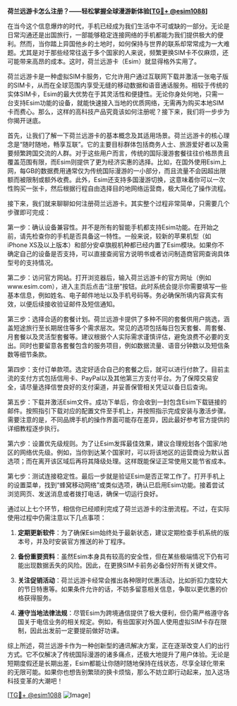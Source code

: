 **荷兰远游卡怎么注册？——轻松掌握全球漫游新体验[[TG💪+ @esim1088](https://t.me/s/esim1088)]**

在当今这个信息爆炸的时代，手机已经成为我们生活中不可或缺的一部分。无论是日常沟通还是出国旅行，一部能够稳定连接网络的手机都能为我们提供极大的便利。然而，当你踏上异国他乡的土地时，如何保持与世界的联系却常常成为一大难题。尤其是对于那些经常往返于多个国家的人来说，频繁更换SIM卡不仅麻烦，还可能带来高昂的成本。这时，荷兰远游卡（Esim）就显得格外实用了。

荷兰远游卡是一种虚拟SIM卡服务，它允许用户通过互联网下载并激活一张电子版的SIM卡，从而在全球范围内享受无缝的移动数据和语音通话服务。相较于传统的实体SIM卡，Esim的最大优势在于其灵活性和便捷性。无论你身处何地，只需一台支持Esim功能的设备，就能快速接入当地的优质网络，无需再为购买本地SIM卡而费心。那么，这样的高科技产品究竟该如何注册呢？接下来，我们将一步步为你揭开谜底。

首先，让我们了解一下荷兰远游卡的基本概念及其适用场景。荷兰远游卡的核心理念是“随时随地，畅享互联”。它的主要目标群体包括商务人士、旅游爱好者以及需要频繁跨国交流的人群。对于这些用户而言，传统的国际漫游套餐往往价格昂贵且覆盖范围有限，而Esim则提供了更为经济实惠的选择。比如，在国外使用Esim上网，每GB的数据费用通常仅为传统国际漫游的一小部分，而且流量不会因超出限额而被限制或额外收费。此外，Esim还支持多国漫游切换，这意味着你可以一次性购买一张卡，然后根据行程自由选择目的地网络运营商，极大简化了操作流程。

接下来，我们就来聊聊如何注册荷兰远游卡。其实整个过程非常简单，只需要几个步骤即可完成：

第一步：确认设备兼容性。并不是所有的智能手机都支持Esim功能。在开始之前，请先检查你的手机是否具备这一特性。一般来说，较新的苹果机型（如iPhone XS及以上版本）和部分安卓旗舰机种都已经内置了Esim模块。如果你不确定自己的设备是否支持，可以直接查阅官方说明书或者访问制造商官网查询具体型号的支持情况。

第二步：访问官方网站。打开浏览器后，输入荷兰远游卡的官方网址（例如www.esim.com），进入主页后点击“注册”按钮。此时系统会提示你需要填写一些基本信息，例如姓名、电子邮件地址以及手机号码等。务必确保所填内容真实有效，以便后续接收验证邮件及短信通知。

第三步：选择合适的套餐计划。荷兰远游卡提供了多种不同的套餐供用户挑选，涵盖短途旅行至长期居住等多个需求层次。常见的选项包括每日包天套餐、周套餐、月套餐以及灵活型套餐等。建议根据个人实际需求谨慎评估，避免浪费不必要的支出。同时也要留意各套餐包含的服务项目，例如数据流量、语音分钟数以及短信条数等细节条款。

第四步：支付订单款项。选定好适合自己的套餐之后，就可以进行付款了。目前主流的支付方式包括信用卡、PayPal以及其他第三方支付平台。为了保障交易安全，请尽量选择信誉良好的支付渠道，并妥善保管相关凭证以备日后查询。

第五步：下载并激活Esim文件。成功下单后，你会收到一封包含Esim下载链接的邮件。按照指引下载对应的配置文件至手机上，并按照指示完成安装与激活步骤。需要注意的是，不同品牌手机的操作界面可能存在差异，因此最好参考官方提供的详细教程逐步执行。

第六步：设置优先级规则。为了让Esim发挥最佳效果，建议合理规划各个国家/地区的网络优先级。例如，当你到达某个国家时，可以将该地区的运营商设为默认首选项；而在离开该区域后再将其降级处理。这样既能保证正常使用又能节省成本。

第七步：测试连接稳定性。最后一步就是验证Esim是否正常工作了。打开手机上的设置菜单，找到“蜂窝移动网络”或类似选项，确认已启用Esim功能。接着尝试浏览网页、发送消息或者拨打电话，确保一切运行良好。

通过以上七个环节，相信你已经顺利完成了荷兰远游卡的注册流程。不过，在实际使用过程中仍需注意以下几点事项：

1. **定期更新软件**：为了确保Esim始终处于最新状态，建议定期检查手机系统的版本号，并及时安装官方推送的补丁程序。
   
2. **备份重要资料**：虽然Esim本身具有较高的安全性，但在某些极端情况下仍有可能出现数据丢失的风险。因此，在更换SIM卡前务必备份好所有关键文件。

3. **关注促销活动**：荷兰远游卡经常会推出各种限时优惠活动，比如折扣力度较大的节日特惠等。如果条件允许的话，不妨多留意相关信息，争取以更优惠的价格获得服务。

4. **遵守当地法律法规**：尽管Esim为跨境通信提供了极大便利，但仍需严格遵守各国关于电信业务的相关规定。例如，有些国家对外国人使用虚拟SIM卡存在限制，因此出发前一定要提前做好功课。

综上所述，荷兰远游卡作为一种创新型的通讯解决方案，正在逐渐改变人们的出行方式。它不仅解决了传统国际漫游的诸多痛点，还极大地提升了用户体验。无论是短期度假还是长期出差，Esim都能让你随时随地保持在线状态，尽享全球化带来的无限可能。如果你也想告别繁琐的换卡烦恼，那么不妨立即行动起来，加入这场科技变革的大潮吧！

[[TG💪+ @esim1088](https://t.me/s/esim1088) ![Image](https://i.postimg.cc/4NQfJmqS/Snipaste-2025-05-13-00-14-12.png)]